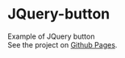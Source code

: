 # JQuery-button
Example of JQuery button
<br />
See the project on [ Github Pages](https://Hacking-NASSA-with-HTML.github.io/JQuery-button).

